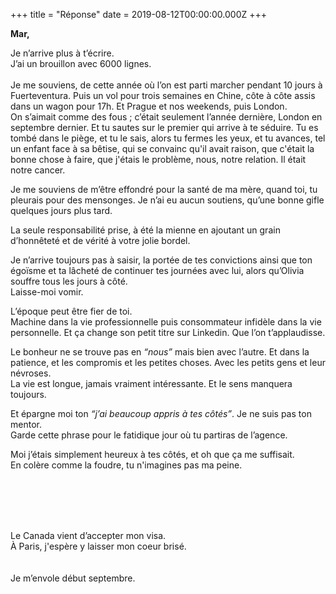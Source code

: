 +++
title = "Réponse"
date = 2019-08-12T00:00:00.000Z
+++

<b>Mar,</b>
<br>

Je n’arrive plus à t’écrire.<br>
J’ai un brouillon avec 6000 lignes.
<br>
<br>
Je me souviens, de cette année où l’on est parti marcher pendant 10 jours à Fuerteventura. Puis un vol pour trois semaines en Chine, côte à côte assis dans un wagon pour 17h. Et Prague et nos weekends, puis London.<br>
On s’aimait comme des fous ; c’était seulement l’année dernière, London en septembre dernier. Et tu sautes sur le premier qui arrive à te séduire. Tu es tombé dans le piège, et tu le sais, alors tu fermes les yeux, et tu avances, tel un enfant face à sa bêtise, qui se convainc qu'il avait raison, que c'était la bonne chose à faire, que j'étais le problème, nous, notre relation. Il était notre cancer.

Je me souviens de m’être effondré pour la santé de ma mère, quand toi, tu pleurais pour des mensonges. Je n’ai eu aucun soutiens, qu’une bonne gifle quelques jours plus tard.

La seule responsabilité prise, à été la mienne en ajoutant un grain d’honnêteté et de vérité à votre jolie bordel.

Je n’arrive toujours pas à saisir, la portée de tes convictions ainsi que ton égoïsme et ta lâcheté de continuer tes journées avec lui, alors qu’Olivia souffre tous les jours à côté.<br>
Laisse-moi vomir.

L’époque peut être fier de toi.<br>
Machine dans la vie professionnelle puis consommateur infidèle dans la vie personnelle. Et ça change son petit titre sur Linkedin. Que l’on t’applaudisse.

Le bonheur ne se trouve pas en _“nous”_ mais bien avec l’autre. Et dans la patience, et les compromis et les petites choses.
Avec les petits gens et leur névroses.<br>
La vie est longue, jamais vraiment intéressante. Et le sens manquera toujours.

Et épargne moi ton _“j’ai beaucoup appris à tes côtés”_. Je ne suis pas ton mentor.<br>
Garde cette phrase pour le fatidique jour où tu partiras de l’agence.

Moi j’étais simplement heureux à tes côtés, et oh que ça me suffisait.<br>
En colère comme la foudre, tu n'imagines pas ma peine.

<br>
<br>
<br>
<br>

Le Canada vient d’accepter mon visa.<br>
À Paris, j'espère y laisser mon coeur brisé.<br>
<br>
<br>
Je m’envole début septembre.
